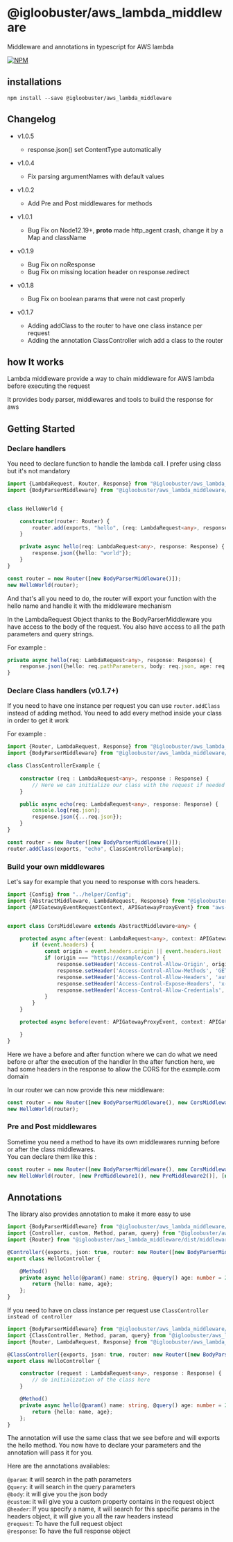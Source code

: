 # @igloobuster/aws_lambda_middleware
Middleware and annotations in typescript for AWS lambda

[![NPM](https://nodei.co/npm/@igloobuster/aws_lambda_middleware.png)](https://www.npmjs.com/package/@igloobuster/aws_lambda_middleware)

## installations

```
npm install --save @igloobuster/aws_lambda_middleware
```

## Changelog
* v1.0.5
  * response.json() set ContentType automatically
* v1.0.4
  * Fix parsing argumentNames with default values
  
* v1.0.2
  * Add Pre and Post middlewares for methods

* v1.0.1
  * Bug Fix on Node12.19+, __proto__ made http_agent crash, change it by a Map and className

* v0.1.9
  * Bug Fix on noResponse
  * Bug Fix on missing location header on response.redirect

* v0.1.8
  * Bug Fix on boolean params that were not cast properly

* v0.1.7
  * Adding addClass to the router to have one class instance per request
  * Adding the annotation ClassController wich add a class to the router

## how It works

Lambda middleware provide a way to chain middleware for AWS lambda before executing the request

It provides body parser, middlewares and tools to build the response for aws

## Getting Started

### Declare handlers

You need to declare function to handle the lambda call.
I prefer using class but it's not mandatory

```typescript
import {LambdaRequest, Router, Response} from "@igloobuster/aws_lambda_middleware/dist/middleware/Router";
import {BodyParserMiddleware} from "@igloobuster/aws_lambda_middleware/dist/middleware/BodyParserMiddleware";


class HelloWorld {

	constructor(router: Router) {
		router.add(exports, "hello", (req: LambdaRequest<any>, response: Response) => this.hello(req, response))
	}

	private async hello(req: LambdaRequest<any>, response: Response) {
		response.json({hello: "world"});
	}
}

const router = new Router([new BodyParserMiddleware()]);
new HelloWorld(router);
```

And that's all you need to do, the router will export your function with the hello name and handle it with the middleware mechanism

In the LambdaRequest Object thanks to the BodyParserMiddleware you have access to the body of the request.
You also have access to all the path parameters and query strings.

For example :

```typescript
private async hello(req: LambdaRequest<any>, response: Response) {
	response.json({hello: req.pathParameters, body: req.json, age: req.queryStringParameters.age});
}
```

### Declare Class handlers (v0.1.7+)

If you need to have one instance per request you can use ```router.addClass``` instead of adding method.
You need to add every method inside your class in order to get it work

For example :

```typescript
import {Router, LambdaRequest, Response} from "@igloobuster/aws_lambda_middleware/dist/middleware/Router";
import {BodyParserMiddleware} from "@igloobuster/aws_lambda_middleware/dist/middleware/BodyParserMiddleware";

class ClassControllerExample {
	
    constructor (req : LambdaRequest<any>, response : Response) {
		// Here we can initialize our class with the request if needed
	}

	public async echo(req: LambdaRequest<any>, response: Response) {
		console.log(req.json);
		response.json({...req.json});
	}
}

const router = new Router([new BodyParserMiddleware()]);
router.addClass(exports, "echo", ClassControllerExample);
```

### Build your own middlewares

Let's say for example that you need to response with cors headers.

```typescript
import {Config} from "../helper/Config";
import {AbstractMiddleware, LambdaRequest, Response} from "@igloobuster/aws_lambda_middleware/dist/middleware/Router";
import {APIGatewayEventRequestContext, APIGatewayProxyEvent} from "aws-lambda";


export class CorsMiddleware extends AbstractMiddleware<any> {

	protected async after(event: LambdaRequest<any>, context: APIGatewayEventRequestContext, response: Response) {
		if (event.headers) {
			const origin = event.headers.origin || event.headers.Host || event.headers.host;
			if (origin === "https://example/com") {
				response.setHeader('Access-Control-Allow-Origin', origin);
				response.setHeader('Access-Control-Allow-Methods', 'GET,PUT,PATCH,POST,DELETE');
				response.setHeader('Access-Control-Allow-Headers', 'authorization, content-type, x-force-lang, cookie');
				response.setHeader('Access-Control-Expose-Headers', 'x-api-authorization, set-cookie, x-force-lang');
				response.setHeader('Access-Control-Allow-Credentials', 'true');
			}
		}
	}

	protected async before(event: APIGatewayProxyEvent, context: APIGatewayEventRequestContext) {

	}
}
```

Here we have a before and after function where we can do what we need before or after the execution of the handler
In the after function here, we had some headers in the response to allow the CORS for the example.com domain

In our router we can now provide this new middleware:

```typescript
const router = new Router([new BodyParserMiddleware(), new CorsMiddleware()]);
new HelloWorld(router);
```

### Pre and Post middlewares

Sometime you need a method to have its own middlewares running before or after the class middlewares.<br/>
You can declare them like this :

```typescript
const router = new Router([new BodyParserMiddleware(), new CorsMiddleware()]);
new HelloWorld(router, [new PreMiddleware1(), new PreMiddleware2()], [new PostMiddleware1(), new PostMiddleware2()]);
```

## Annotations

The library also provides annotation to make it more easy to use

```typescript
import {BodyParserMiddleware} from "@igloobuster/aws_lambda_middleware/dist/middleware/BodyParserMiddleware";
import {Controller, custom, Method, param, query} from "@igloobuster/aws_lambda_middleware/dist/Annotations";
import {Router} from "@igloobuster/aws_lambda_middleware/dist/middleware/Router";

@Controller({exports, json: true, router: new Router([new BodyParserMiddleware()])})
export class HelloController {

	@Method()
	private async hello(@param() name: string, @query() age: number = 21) {
		return {hello: name, age};
	};
}
```

If you need to have on class instance per request use ```ClassController instead of controller```
```typescript
import {BodyParserMiddleware} from "@igloobuster/aws_lambda_middleware/dist/middleware/BodyParserMiddleware";
import {ClassController, Method, param, query} from "@igloobuster/aws_lambda_middleware/dist/Annotations";
import {Router, LambdaRequest, Response} from "@igloobuster/aws_lambda_middleware/dist/middleware/Router"; import {LambdaRequest} from "./Router";

@ClassController({exports, json: true, router: new Router([new BodyParserMiddleware()])})
export class HelloController {

    constructor (request : LambdaRequest<any>, response : Response) {
    	// do initialization of the class here 
    }

	@Method()
	private async hello(@param() name: string, @query() age: number = 21) {
		return {hello: name, age};
	};
}
```

The annotation will use the same class that we see before and will exports the hello method.
You now have to declare your parameters and the annotation will pass it for you.

Here are the annotations availables:

`@param`: it will search in the path parameters<br/>
`@query`: it will search in the query parameters<br/>
`@body`: it will give you the json body<br/>
`@custom`: it will give you a custom property contains in the request object<br/>
`@header`: If you specify a name, it will search for this specific params in the headers object, it will give you all the raw headers instead<br/>
`@request`: To have the full request object<br/>
`@response`: To have the full response object

